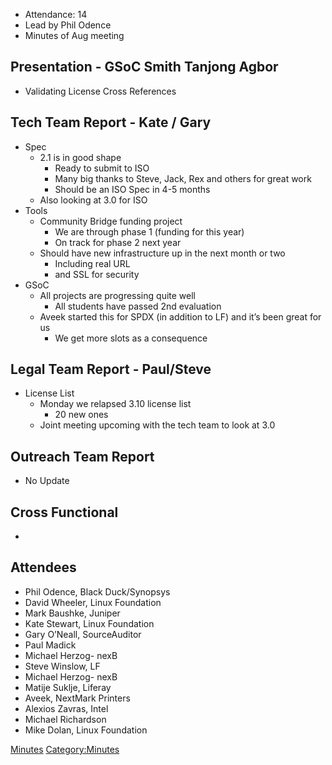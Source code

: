  - Attendance: 14
  - Lead by Phil Odence
  - Minutes of Aug meeting

## Presentation - GSoC Smith Tanjong Agbor

  - Validating License Cross References

## Tech Team Report - Kate / Gary

  - Spec
      - 2.1 is in good shape
          - Ready to submit to ISO
          - Many big thanks to Steve, Jack, Rex and others for great
            work
          - Should be an ISO Spec in 4-5 months
      - Also looking at 3.0 for ISO
  - Tools
      - Community Bridge funding project
          - We are through phase 1 (funding for this year)
          - On track for phase 2 next year
      - Should have new infrastructure up in the next month or two
          - Including real URL
          - and SSL for security
  - GSoC
      - All projects are progressing quite well
          - All students have passed 2nd evaluation
      - Aveek started this for SPDX (in addition to LF) and it’s been
        great for us
          - We get more slots as a consequence

## Legal Team Report - Paul/Steve

  - License List
      - Monday we relapsed 3.10 license list
          - 20 new ones
      - Joint meeting upcoming with the tech team to look at 3.0

## Outreach Team Report

  - No Update

## Cross Functional

  - 
## Attendees

  - Phil Odence, Black Duck/Synopsys
  - David Wheeler, Linux Foundation
  - Mark Baushke, Juniper
  - Kate Stewart, Linux Foundation
  - Gary O’Neall, SourceAuditor
  - Paul Madick
  - Michael Herzog- nexB
  - Steve Winslow, LF
  - Michael Herzog- nexB
  - Matije Suklje, Liferay
  - Aveek, NextMark Printers
  - Alexios Zavras, Intel
  - Michael Richardson
  - Mike Dolan, Linux Foundation

[Minutes](Category:General "wikilink")
[Category:Minutes](Category:Minutes "wikilink")
